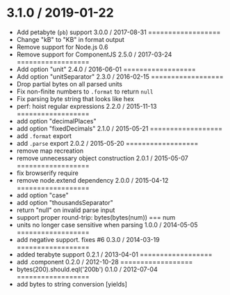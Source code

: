 3.1.0 / 2019-01-22
==================
  * Add petabyte (`pb`) support
3.0.0 / 2017-08-31
==================
  * Change "kB" to "KB" in format output
  * Remove support for Node.js 0.6
  * Remove support for ComponentJS
2.5.0 / 2017-03-24
==================
  * Add option "unit"
2.4.0 / 2016-06-01
==================
  * Add option "unitSeparator"
2.3.0 / 2016-02-15
==================
  * Drop partial bytes on all parsed units
  * Fix non-finite numbers to `.format` to return `null`
  * Fix parsing byte string that looks like hex
  * perf: hoist regular expressions
2.2.0 / 2015-11-13
==================
  * add option "decimalPlaces"
  * add option "fixedDecimals"
2.1.0 / 2015-05-21
==================
  * add `.format` export
  * add `.parse` export
2.0.2 / 2015-05-20
==================
  * remove map recreation
  * remove unnecessary object construction
2.0.1 / 2015-05-07
==================
  * fix browserify require
  * remove node.extend dependency
2.0.0 / 2015-04-12
==================
  * add option "case"
  * add option "thousandsSeparator"
  * return "null" on invalid parse input
  * support proper round-trip: bytes(bytes(num)) === num
  * units no longer case sensitive when parsing
1.0.0 / 2014-05-05
==================
 * add negative support. fixes #6
0.3.0 / 2014-03-19
==================
 * added terabyte support
0.2.1 / 2013-04-01
==================
  * add .component
0.2.0 / 2012-10-28
==================
  * bytes(200).should.eql('200b')
0.1.0 / 2012-07-04
==================
  * add bytes to string conversion [yields]
